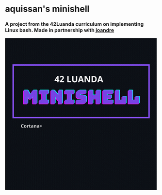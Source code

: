 # aquissan's minishell
<!html5>
<head>
</head>
<body>
<h3>
  A project from the 42Luanda curriculum on implementing Linux bash. Made in partnership with <a href="https://github.com/Jose-Pedro-Andre" target="_blank">joandre</a>
</h3>
<img src="./MINISHELL (1).gif" width="500" height="500"></img>
</body>
<footer>
  
</footer>
